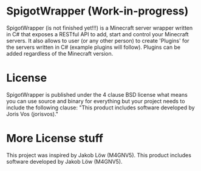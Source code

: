 # SpigotWrapper (Work-in-progress)

SpigotWrapper (is not finished yet!!!) is a Minecraft server wrapper written in C# that exposes a RESTful API to add, start and control your Minecraft servers. It also allows to user (or any other person) to create 'Plugins' for the servers written in C# (example plugins will follow).
Plugins can be added regardless of the Minecraft version.

# License
SpigotWrapper  is published under the 4 clause BSD license what means you can use source and binary for everything but your project needs to include the following clause: "This product includes software developed by Joris Vos (jorisvos)."

# More License stuff
This project was inspired by Jakob Löw (M4GNV5).
This product includes software developed by Jakob Löw (M4GNV5).

